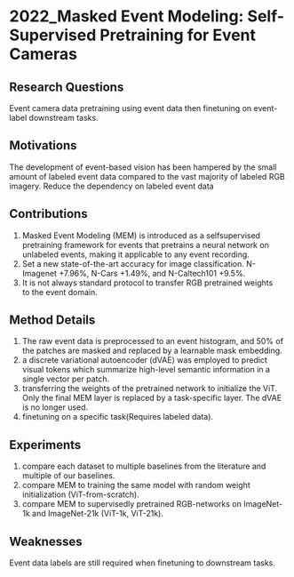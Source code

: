 # 2022_Masked Event Modeling: Self-Supervised Pretraining for Event Cameras

## Research Questions
Event camera data pretraining using event data then finetuning on event-label downstream tasks.
## Motivations
The development of event-based vision has been hampered by the small amount of labeled event data compared to the vast majority of labeled RGB imagery.
Reduce the dependency on labeled event data
## Contributions
1. Masked Event Modeling (MEM) is introduced as a selfsupervised pretraining framework for events that pretrains a neural network on unlabeled events, making it applicable to any event recording.
2. Set a new state-of-the-art accuracy for image classification. N-Imagenet +7.96%, N-Cars +1.49%, and N-Caltech101 +9.5%.
3. It is not always standard protocol to transfer RGB pretrained weights to the event domain.
## Method Details
1. The raw event data is preprocessed to an event histogram, and 50% of the patches are masked and replaced by a learnable mask embedding.
2. a discrete variational autoencoder (dVAE) was employed to predict visual tokens which summarize high-level semantic information in a single vector per patch.
3. transferring the weights of the pretrained network to initialize the ViT. Only the final MEM layer is replaced by a task-specific layer. The dVAE is no longer
used. 
4. finetuning on a specific task(Requires labeled data).
## Experiments
1. compare each dataset to multiple baselines from the literature and multiple of our baselines.
2. compare MEM to training the same model with random weight initialization (ViT-from-scratch).
3. compare MEM to supervisedly pretrained RGB-networks on ImageNet-1k and ImageNet-21k (ViT-1k, ViT-21k).
## Weaknesses
Event data labels are still required when finetuning to downstream tasks.
